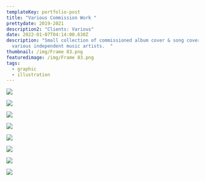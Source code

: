 ```yaml
---
templateKey: portfolio-post
title: "Various Commission Work "
prettydate: 2019-2021
description2: "Clients: Various"
date: 2022-01-07T04:14:00.630Z
description: "Small collection of commissioned album cover & song cover for
  various independent music artists.  "
thumbnail: /img/Frame 83.png
featuredimage: /img/Frame 83.png
tags:
  - graphic
  - illustration
---
```

![](https://res.cloudinary.com/diluc300/image/upload/v1644466511/comission_work-8_qngfc1.png)

![](https://res.cloudinary.com/diluc300/image/upload/v1644466516/comission_work-2_flvhm3.png)

![](https://res.cloudinary.com/diluc300/image/upload/v1644466510/comission_work-3_ggku2i.png)

![](https://res.cloudinary.com/diluc300/image/upload/v1644466512/comission_work-4_wobfco.png)

![](https://res.cloudinary.com/diluc300/image/upload/v1644466514/comission_work-1_ulfwdq.png)

![](https://res.cloudinary.com/diluc300/image/upload/v1644466510/comission_work-7_rlg3xa.png)

![](https://res.cloudinary.com/diluc300/image/upload/v1644466514/comission_work-6_fklbgm.png)

![](https://res.cloudinary.com/diluc300/image/upload/v1644466493/comission_work-5_e7zlix.png)